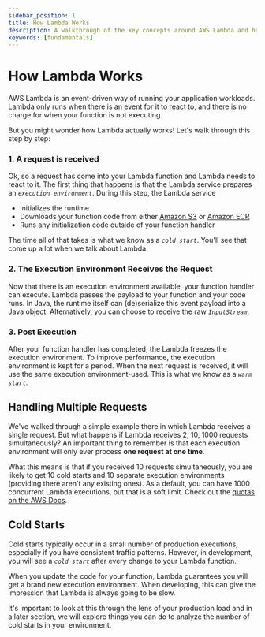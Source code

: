 ```yaml
---
sidebar_position: 1
title: How Lambda Works
description: A walkthrough of the key concepts around AWS Lambda and how it executes
keywords: [fundamentals]
---
```


# How Lambda Works

AWS Lambda is an event-driven way of running your application workloads. Lambda only runs when there is an event for it to react to, and there is no charge for when your function is not executing.

But you might wonder how Lambda actually works! Let's walk through this step by step:

### 1. A request is received

Ok, so a request has come into your Lambda function and Lambda needs to react to it. The first thing that happens is that the Lambda service prepares an _`execution environment`_. During this step, the Lambda service

- Initializes the runtime
- Downloads your function code from either [Amazon S3](https://aws.amazon.com/s3/) or [Amazon ECR](https://aws.amazon.com/ecr/)
- Runs any initialization code outside of your function handler

The time all of that takes is what we know as a _`cold start`_. You'll see that come up a lot when we talk about Lambda.

### 2. The Execution Environment Receives the Request

Now that there is an execution environment available, your function handler can execute. Lambda passes the payload to your function and your code runs. In Java, the runtime itself can (de)serialize this event payload into a Java object. Alternatively, you can choose to receive the raw _`InputStream`_.

### 3. Post Execution

After your function handler has completed, the Lambda freezes the execution environment. To improve performance, the execution environment is kept for a period. When the next request is received, it will use the same execution environment-used. This is what we know as a _`warm start`_.

## Handling Multiple Requests

We've walked through a simple example there in which Lambda receives a single request. But what happens if Lambda receives 2, 10, 1000 requests simultaneously? An important thing to remember is that each execution environment will only ever process **one request at one time**.

What this means is that if you received 10 requests simultaneously, you are likely to get 10 cold starts and 10 separate execution environments (providing there aren't any existing ones). As a default, you can have 1000 concurrent Lambda executions, but that is a soft limit. Check out the [quotas on the AWS Docs](https://docs.aws.amazon.com/lambda/latest/dg/gettingstarted-limits.html).

## Cold Starts

Cold starts typically occur in a small number of production executions, especially if you have consistent traffic patterns. However, in development, you will see a _`cold start`_ after every change to your Lambda function.

When you update the code for your function, Lambda guarantees you will get a brand new execution environment. When developing, this can give the impression that Lambda is always going to be slow. 

It's important to look at this through the lens of your production load and in a later section, we will explore things you can do to analyze the number of cold starts in your environment.